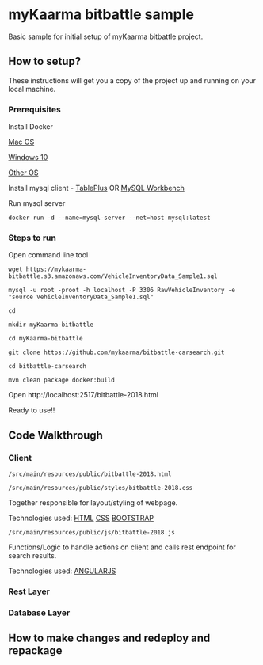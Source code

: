 # myKaarma bitbattle sample  
Basic sample for initial setup of myKaarma bitbattle project.

## How to setup? 
These instructions will get you a copy of the project up and running on your local machine.
### Prerequisites

Install Docker 

[Mac OS](https://docs.docker.com/docker-for-mac/install/)

[Windows 10](https://docs.docker.com/docker-for-windows/install/)

[Other OS](https://docs.docker.com/install/#supported-platforms) 

Install mysql client - [TablePlus](https://tableplus.io/) OR  [MySQL Workbench](https://dev.mysql.com/downloads/workbench/)

Run mysql server

```docker run -d --name=mysql-server --net=host mysql:latest```

### Steps to run

Open command line tool

```
wget https://mykaarma-bitbattle.s3.amazonaws.com/VehicleInventoryData_Sample1.sql

mysql -u root -proot -h localhost -P 3306 RawVehicleInventory -e "source VehicleInventoryData_Sample1.sql"

cd

mkdir myKaarma-bitbattle

cd myKaarma-bitbattle

git clone https://github.com/mykaarma/bitbattle-carsearch.git

cd bitbattle-carsearch

mvn clean package docker:build 
```

Open http://localhost:2517/bitbattle-2018.html

Ready to use!!

## Code Walkthrough  
### Client 
```
/src/main/resources/public/bitbattle-2018.html

/src/main/resources/public/styles/bitbattle-2018.css
```
Together responsible for layout/styling of webpage.

Technologies used: [HTML](https://www.w3schools.com/html/) [CSS](https://www.w3schools.com/css/) [BOOTSTRAP](https://www.w3schools.com/bootstrap) 

```
/src/main/resources/public/js/bitbattle-2018.js
```
Functions/Logic to handle actions on client and calls rest endpoint for search results.

Technologies used: [ANGULARJS](https://www.w3schools.com/angularjs) 
 


### Rest Layer 
### Database Layer

## How to make changes and redeploy and repackage
